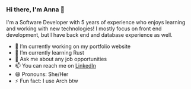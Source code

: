 ### Hi there, I'm Anna 👋

I'm a Software Developer with 5 years of experience who enjoys learning and working with new technologies! I mostly focus on front end development, but I have back end and database experience as well.

- 🔭 I’m currently working on my portfolio website
- 🌱 I’m currently learning Rust
- 💬 Ask me about any job opportunities
- 📫 You can reach me on [LinkedIn](https://www.linkedin.com/in/anna-d-b547ba199/)
- 😄 Pronouns: She/Her
- ⚡ Fun fact: I use Arch btw
